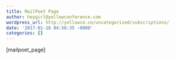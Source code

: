 ```yaml
---
title: MailPoet Page
author: heygirl@yellowconference.com
wordpress_url: http://yellowco.co/uncategorized/subscriptions/
date: '2017-01-18 04:58:35 -0800'
categories: []
---
```

<p>[mailpoet_page]</p>
